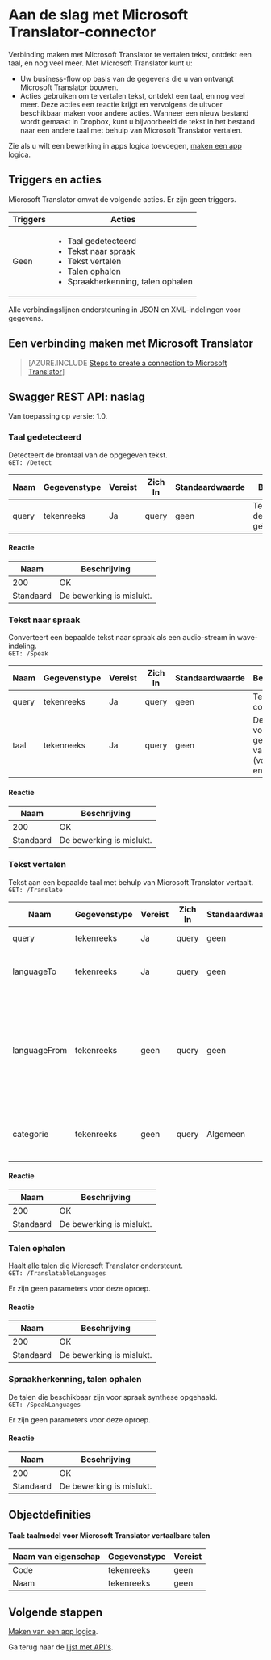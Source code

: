 <properties
    pageTitle="De Microsoft Translator in apps logica toevoegen | Microsoft Azure"
    description="Overzicht van de connector van Microsoft Translator met REST API parameters"
    services=""
    suite=""
    documentationCenter="" 
    authors="MandiOhlinger"
    manager="erikre"
    editor=""
    tags="connectors"/>

<tags
   ms.service="multiple"
   ms.devlang="na"
   ms.topic="article"
   ms.tgt_pltfrm="na"
   ms.workload="na" 
   ms.date="08/18/2016"
   ms.author="mandia"/>

# <a name="get-started-with-the-microsoft-translator-connector"></a>Aan de slag met Microsoft Translator-connector
Verbinding maken met Microsoft Translator te vertalen tekst, ontdekt een taal, en nog veel meer. Met Microsoft Translator kunt u: 

- Uw business-flow op basis van de gegevens die u van ontvangt Microsoft Translator bouwen. 
- Acties gebruiken om te vertalen tekst, ontdekt een taal, en nog veel meer. Deze acties een reactie krijgt en vervolgens de uitvoer beschikbaar maken voor andere acties. Wanneer een nieuw bestand wordt gemaakt in Dropbox, kunt u bijvoorbeeld de tekst in het bestand naar een andere taal met behulp van Microsoft Translator vertalen.

Zie als u wilt een bewerking in apps logica toevoegen, [maken een app logica](../app-service-logic/app-service-logic-create-a-logic-app.md).

## <a name="triggers-and-actions"></a>Triggers en acties
Microsoft Translator omvat de volgende acties. Er zijn geen triggers.

Triggers | Acties
--- | ---
Geen | <ul><li>Taal gedetecteerd</li><li>Tekst naar spraak</li><li>Tekst vertalen</li><li>Talen ophalen</li><li>Spraakherkenning, talen ophalen</li></ul>

Alle verbindingslijnen ondersteuning in JSON en XML-indelingen voor gegevens.


## <a name="create-a-connection-to-microsoft-translator"></a>Een verbinding maken met Microsoft Translator

>[AZURE.INCLUDE [Steps to create a connection to Microsoft Translator](../../includes/connectors-create-api-microsofttranslator.md)]


## <a name="swagger-rest-api-reference"></a>Swagger REST API: naslag
Van toepassing op versie: 1.0.

### <a name="detect-language"></a>Taal gedetecteerd    
Detecteert de brontaal van de opgegeven tekst.  
```GET: /Detect```

| Naam| Gegevenstype|Vereist|Zich In|Standaardwaarde|Beschrijving|
| ---|---|---|---|---|---|
|query|tekenreeks|Ja|query|geen |Tekst waarvan de taal worden geïdentificeerd.|

#### <a name="response"></a>Reactie
|Naam|Beschrijving|
|---|---|
|200|OK|
|Standaard|De bewerking is mislukt.|


### <a name="text-to-speech"></a>Tekst naar spraak    
Converteert een bepaalde tekst naar spraak als een audio-stream in wave-indeling.  
```GET: /Speak```

| Naam| Gegevenstype|Vereist|Zich In|Standaardwaarde|Beschrijving|
| ---|---|---|---|---|---|
|query|tekenreeks|Ja|query|geen |Tekst converteren|
|taal|tekenreeks|Ja|query|geen |De taalcode voor het genereren van spraak (voorbeeld: ' en-us')|

#### <a name="response"></a>Reactie
|Naam|Beschrijving|
|---|---|
|200|OK|
|Standaard|De bewerking is mislukt.|


### <a name="translate-text"></a>Tekst vertalen    
Tekst aan een bepaalde taal met behulp van Microsoft Translator vertaalt.  
```GET: /Translate```

| Naam| Gegevenstype|Vereist|Zich In|Standaardwaarde|Beschrijving|
| ---|---|---|---|---|---|
|query|tekenreeks|Ja|query|geen |Tekst vertalen|
|languageTo|tekenreeks|Ja|query| geen|Code doeltaal (voorbeeld: 'fr')|
|languageFrom|tekenreeks|geen|query|geen |Brontaal; Als u niet opgeeft, probeert Microsoft Translator automatisch te detecteren. (voorbeeld: nl)|
|categorie|tekenreeks|geen|query|Algemeen |Vertaling van categorie (standaard: 'Algemeen')|

#### <a name="response"></a>Reactie
|Naam|Beschrijving|
|---|---|
|200|OK|
|Standaard|De bewerking is mislukt.|


### <a name="get-languages"></a>Talen ophalen    
Haalt alle talen die Microsoft Translator ondersteunt.  
```GET: /TranslatableLanguages```

Er zijn geen parameters voor deze oproep. 

#### <a name="response"></a>Reactie
|Naam|Beschrijving|
|---|---|
|200|OK|
|Standaard|De bewerking is mislukt.|


### <a name="get-speech-languages"></a>Spraakherkenning, talen ophalen    
De talen die beschikbaar zijn voor spraak synthese opgehaald.  
```GET: /SpeakLanguages``` 

Er zijn geen parameters voor deze oproep.

#### <a name="response"></a>Reactie
|Naam|Beschrijving|
|---|---|
|200|OK|
|Standaard|De bewerking is mislukt.|

## <a name="object-definitions"></a>Objectdefinities

#### <a name="language-language-model-for-microsoft-translator-translatable-languages"></a>Taal: taalmodel voor Microsoft Translator vertaalbare talen

|Naam van eigenschap | Gegevenstype | Vereist|
|---|---|---|
|Code|tekenreeks|geen|
|Naam|tekenreeks|geen|


## <a name="next-steps"></a>Volgende stappen

[Maken van een app logica](../app-service-logic/app-service-logic-create-a-logic-app.md).

Ga terug naar de [lijst met API's](apis-list.md).


<!--References-->
[5]: https://datamarket.azure.com/developer/applications/
[6]: ./media/connectors-create-api-microsofttranslator/register-your-application.png
